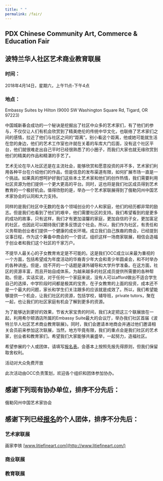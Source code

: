 ```yaml
---
title: " "
permalink: /fair/
---
```


## PDX Chinese Community Art, Commerce & Education Fair
## 波特兰华人社区艺术商业教育联展

### 时间：

2018年4月14日，星期六，上午11点-下午4点

### 地点：

Embassy Suites by Hilton (9000 SW Washington Square Rd, Tigard, OR 97223)

中国城新春会成功的一个秘诀是挖掘出了社区中众多的艺术家们，有了他们的参与，不仅仅让人们有机会欣赏到了精美绝伦的传统中华文化，也联络了艺术家们之间的感情，拉近了他们与社区之间的“距离”。别小看这个距离，他或她可能就生活在您的身边，他们的艺术工作室也许就在关着的车库大门后面，没有这个社区平台，他们就很难走出自己平时已经很熟悉了的小圈子，而我们大家也就无缘欣赏到他们的精美的作品和精湛的手艺了。

艺术无论在华人社区还是在主流社会，能够欣赏和愿意投资的并不多，艺术家们利用各种平台在介绍他们的作品，但是信息的发布渠道有限，如何扩展市场一直是一个挑战。如果真的想呵护好我们这些本土艺术家和他们的创作热情，我们需要利用社区资源为他们提供一个更大更高的平台。同时，这也将是我们社区成员得到艺术教育的一个极好机会。值得欣慰的是，举办一个艺术家联展得到了俄勒冈州中国艺术家协会的认同和大力支持。

同样的是我们社区中无数的在各个领域创业的个人和家庭，他们的经历都非常的励志。但是我们也看到了他们的艰辛，他们需要社区的支持。我们希望看到的是更多的成功的故事，只有这样，我们才有更加温馨的家庭，更加自信的子女，更加富足的社区，也因此可以期待我们更多反馈这个社会。所以，我们作为社区，有责任和义务帮助创业者们提供一个健康的成长环境。成立我们自己族裔的商会，已经提到议事日程，作为这个筹备中商会的一个尝试，组织这样一场商家联展，相信会造福于创业者和我们这个社区的千家万户。

不提华人最关心的子女教育肯定是不可能的。这是我们OCC成立以来最为重视的一个方面，包括希望成为年度活动的华裔青少年大会和青少年圆桌会，和不时举办的各种讲座。但是，绕不开的一个话题是课外辅导和大学升学准备。在这方面，社区的资源丰富，而且开始自成体系，为越来越多的社区成员提供所需要的各种帮助。但是，实话实说，对于任何一个家庭来说，没有人可以afford做出不适合学生自己的选择，中学阶段时间都是极其的宝贵，在子女教育的上面的投资，成本还不是一个最大的问题，家长和学生们关注跟多的应该就是成效了。所以，我们希望能够提供一个机会，让我们社区的资源，包括学校，辅导班，private tutors，聚在一起，也让我们的社区家庭有机会了解到更多的资源。

为了能够达到更好的效果，节省大家宝贵的时间，我们决定把这三个联展放在一起，利用希尔顿酒店所属的Embassy Suite最大的会议厅，举办我们社区首届《波特兰华人社区艺术商业教育联展》。同时，我们会邀请本地商会并通过他们邀请相关会员前来参加这次联展，当然，地方毕竟有限，我们的重点会是我们社区的艺术家，创业者和教育家们。希望我们大家能够共襄盛举，一起努力，造福社区。

希望参展的个人或团体，请填写[报名表](https://docs.google.com/forms/d/e/1FAIpQLSfi-UOb4g2EeCAJlmC8938LVAZZwNQ9rHf1NtSa9HNKarJZxQ/viewform?c=0&w=1)。会基本上按照先报先得原则，但我们保留取舍权利。

活动对大众免费开放

此次活动由OCC负责策划，欢迎各个组织和团体参加协办。

## 感谢下列现有协办单位，排序不分先后：

俄勒冈州中国艺术家协会

## 感谢下列已经[报名](https://docs.google.com/forms/d/e/1FAIpQLSfi-UOb4g2EeCAJlmC8938LVAZZwNQ9rHf1NtSa9HNKarJZxQ/viewform?c=0&w=1)的个人团体，排序不分先后：

### 艺术家联展

画家李铁 [www.litiefineart.com](http://www.litiefineart.com/)

### 商业联展

### 教育联展
